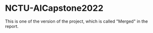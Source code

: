 # NCTU-AICapstone2022
This is one of the version of the project, which is called "Merged" in the report.
